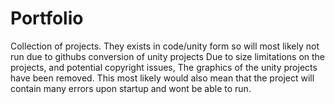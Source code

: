 # Portfolio
Collection of projects. They exists in code/unity form so will most likely not run due to githubs conversion of unity projects
Due to size limitations on the projects, and potential copyright issues,
The graphics of the unity projects have been removed. This most likely would also mean that the project will contain many errors upon startup and wont be able to run.
